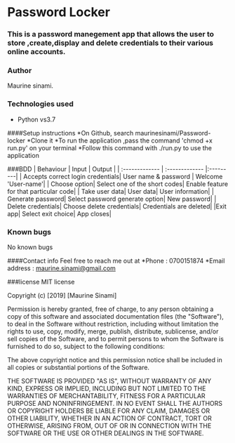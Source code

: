 # Password Locker
### This is a password manegement app that allows the user to store ,create,display and delete credentials to their various online accounts.
 
 ### Author
 Maurine sinami.


 ### Technologies used
 * Python vs3.7

 ####Setup instructions
 *On Github, search maurinesinami/Password-locker
 *Clone it
 *To run the application ,pass the command 'chmod +x run.py' on your terminal
 *Follow this command with ./run.py to use the application 

 ###BDD
| Behaviour  | Input  | Output  |
| :------------- | :------------- |:---------|
| Accepts correct login credentials| User name & password     | Welcome 'User-name'|
| Choose option| Select one of the short codes| Enable feature for that particular code|
| Take user data| User data| User information|
| Generate password| Select password generate option| New password|
| Delete credentials| Choose delete credentials| Credentials are deleted|
|Exit app| Select exit choice| App closes|
### Known bugs 
No known bugs

####Contact info
Feel free to reach me out at 
*Phone : 0700151874
*Email address : maurine.sinami@gmail.com

###license 
MIT license

Copyright (c) [2019] [Maurine Sinami]

Permission is hereby granted, free of charge, to any person obtaining a copy
of this software and associated documentation files (the "Software"), to deal
in the Software without restriction, including without limitation the rights
to use, copy, modify, merge, publish, distribute, sublicense, and/or sell
copies of the Software, and to permit persons to whom the Software is
furnished to do so, subject to the following conditions:

The above copyright notice and this permission notice shall be included in all
copies or substantial portions of the Software.

THE SOFTWARE IS PROVIDED "AS IS", WITHOUT WARRANTY OF ANY KIND, EXPRESS OR
IMPLIED, INCLUDING BUT NOT LIMITED TO THE WARRANTIES OF MERCHANTABILITY,
FITNESS FOR A PARTICULAR PURPOSE AND NONINFRINGEMENT. IN NO EVENT SHALL THE
AUTHORS OR COPYRIGHT HOLDERS BE LIABLE FOR ANY CLAIM, DAMAGES OR OTHER
LIABILITY, WHETHER IN AN ACTION OF CONTRACT, TORT OR OTHERWISE, ARISING FROM,
OUT OF OR IN CONNECTION WITH THE SOFTWARE OR THE USE OR OTHER DEALINGS IN THE
SOFTWARE.

